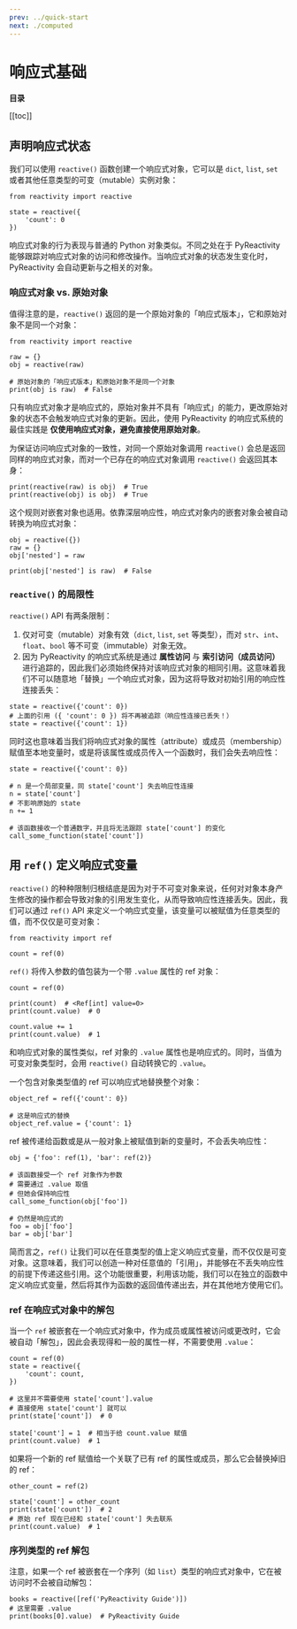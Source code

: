 ```yaml
---
prev: ../quick-start
next: ./computed
---
```


# 响应式基础

**目录**

[[toc]]

## 声明响应式状态

我们可以使用 `reactive()` 函数创建一个响应式对象，它可以是 `dict`, `list`, `set` 或者其他任意类型的可变（mutable）实例对象：

```python:no-line-numbers
from reactivity import reactive

state = reactive({
    'count': 0
})
```

响应式对象的行为表现与普通的 Python 对象类似。不同之处在于 PyReactivity 能够跟踪对响应式对象的访问和修改操作。当响应式对象的状态发生变化时，PyReactivity 会自动更新与之相关的对象。

### 响应式对象 vs. 原始对象

值得注意的是，`reactive()` 返回的是一个原始对象的「响应式版本」，它和原始对象不是同一个对象：

```python:no-line-numbers
from reactivity import reactive

raw = {}
obj = reactive(raw)

# 原始对象的「响应式版本」和原始对象不是同一个对象
print(obj is raw)  # False
```

只有响应式对象才是响应式的，原始对象并不具有「响应式」的能力，更改原始对象的状态不会触发响应式对象的更新。因此，使用 PyReactivity 的响应式系统的最佳实践是 **仅使用响应式对象，避免直接使用原始对象**。

为保证访问响应式对象的一致性，对同一个原始对象调用 `reactive()` 会总是返回同样的响应式对象，而对一个已存在的响应式对象调用 `reactive()` 会返回其本身：

```python:no-line-numbers
print(reactive(raw) is obj)  # True
print(reactive(obj) is obj)  # True
```

这个规则对嵌套对象也适用。依靠深层响应性，响应式对象内的嵌套对象会被自动转换为响应式对象：

```python:no-line-numbers
obj = reactive({})
raw = {}
obj['nested'] = raw

print(obj['nested'] is raw)  # False
```

### `reactive()` 的局限性

`reactive()` API 有两条限制：

1. 仅对可变（mutable）对象有效（`dict`, `list`, `set` 等类型），而对 `str`、`int`、`float`、`bool` 等不可变（immutable）对象无效。
1. 因为 PyReactivity 的响应式系统是通过 **属性访问** 与 **索引访问（成员访问）** 进行追踪的，因此我们必须始终保持对该响应式对象的相同引用。这意味着我们不可以随意地「替换」一个响应式对象，因为这将导致对初始引用的响应性连接丢失：

```python:no-line-numbers
state = reactive({'count': 0})
# 上面的引用 ({ 'count': 0 }) 将不再被追踪（响应性连接已丢失！）
state = reactive({'count': 1})
```

同时这也意味着当我们将响应式对象的属性（attribute）或成员（membership）赋值至本地变量时，或是将该属性或成员传入一个函数时，我们会失去响应性：

```python:no-line-numbers
state = reactive({'count': 0})

# n 是一个局部变量，同 state['count'] 失去响应性连接
n = state['count']
# 不影响原始的 state
n += 1

# 该函数接收一个普通数字，并且将无法跟踪 state['count'] 的变化
call_some_function(state['count'])
```

## 用 `ref()` 定义响应式变量

`reactive()` 的种种限制归根结底是因为对于不可变对象来说，任何对对象本身产生修改的操作都会导致对象的引用发生变化，从而导致响应性连接丢失。因此，我们可以通过 `ref()` API 来定义一个响应式变量，该变量可以被赋值为任意类型的值，而不仅仅是可变对象：

```python:no-line-numbers
from reactivity import ref

count = ref(0)
```

`ref()` 将传入参数的值包装为一个带 `.value` 属性的 ref 对象：

```python:no-line-numbers
count = ref(0)

print(count)  # <Ref[int] value=0>
print(count.value)  # 0

count.value += 1
print(count.value)  # 1
```

和响应式对象的属性类似，ref 对象的 `.value` 属性也是响应式的。同时，当值为可变对象类型时，会用 `reactive()` 自动转换它的 `.value`。

一个包含对象类型值的 ref 可以响应式地替换整个对象：

```python:no-line-numbers
object_ref = ref({'count': 0})

# 这是响应式的替换
object_ref.value = {'count': 1}
```

ref 被传递给函数或是从一般对象上被赋值到新的变量时，不会丢失响应性：

```python:no-line-numbers
obj = {'foo': ref(1), 'bar': ref(2)}

# 该函数接受一个 ref 对象作为参数
# 需要通过 .value 取值
# 但她会保持响应性
call_some_function(obj['foo'])

# 仍然是响应式的
foo = obj['foo']
bar = obj['bar']
```

简而言之，`ref()` 让我们可以在任意类型的值上定义响应式变量，而不仅仅是可变对象。这意味着，我们可以创造一种对任意值的「引用」，并能够在不丢失响应性的前提下传递这些引用。这个功能很重要，利用该功能，我们可以在独立的函数中定义响应式变量，然后将其作为函数的返回值传递出去，并在其他地方使用它们。

### ref 在响应式对象中的解包

当一个 `ref` 被嵌套在一个响应式对象中，作为成员或属性被访问或更改时，它会被自动「解包」，因此会表现得和一般的属性一样，不需要使用 `.value`：

```python:no-line-numbers
count = ref(0)
state = reactive({
    'count': count,
})

# 这里并不需要使用 state['count'].value
# 直接使用 state['count'] 就可以
print(state['count'])  # 0

state['count'] = 1  # 相当于给 count.value 赋值
print(count.value)  # 1
```

如果将一个新的 ref 赋值给一个关联了已有 ref 的属性或成员，那么它会替换掉旧的 ref：

```python:no-line-numbers
other_count = ref(2)

state['count'] = other_count
print(state['count'])  # 2
# 原始 ref 现在已经和 state['count'] 失去联系
print(count.value)  # 1
```

### 序列类型的 ref 解包

注意，如果一个 ref 被嵌套在一个序列（如 `list`）类型的响应式对象中，它在被访问时不会被自动解包：

```python:no-line-numbers
books = reactive([ref('PyReactivity Guide')])
# 这里需要 .value
print(books[0].value)  # PyReactivity Guide
```
